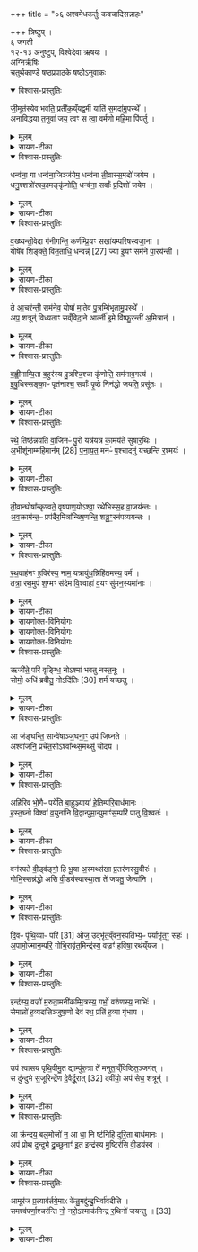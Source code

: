 +++
title = "०६ अश्वमेधकर्तुः कवचादिसन्नाहः"

+++
त्रिष्टुप् ।   
६ जगती  
१२-१३ अनुष्टुप्, विश्वेदेवा ऋषयः ।  
अग्निर्ऋषिः  
चतुर्थकाण्डे षष्ठप्रपाठके षष्ठोऽनुवाकः

<details open><summary>विश्वास-प्रस्तुतिः</summary>

जी॒मूत॑स्येव भवति॒ प्रती॑क॒य्ँयद्व॒र्मी याति॑ स॒मदा॑मु॒पस्थे᳚ ।  
अना॑विद्धया त॒नुवा॑ जय॒ त्वꣳ स त्वा॒ वर्म॑णो महि॒मा पि॑पर्तु ।  
</details>

<details><summary>मूलम्</summary>

जी॒मूत॑स्येव भवति॒ प्रती॑क॒य्ँयद्व॒र्मी याति॑ स॒मदा॑मु॒पस्थे᳚ ।  
अना॑विद्धया त॒नुवा॑ जय॒ त्वꣳ स त्वा॒ वर्म॑णो महि॒मा पि॑पर्तु ।  
</details>

<details><summary>सायण-टीका</summary>

(अथ चतुर्थकाण्डे षष्ठप्रपाठके षष्ठोऽनुवाकः)।  
पञ्चमेऽनुवाके चित्यारोहणादयो प्रारुतहोमान्ता अङ्गविशेषा उक्ताः।  
 २२०१ अथ षष्ठेऽश्वमेधकर्तू रथसज्जीकरणभावीनि कवचस्वीकारादीन्यङ्गान्युच्यन्ते।  
तस्य चाग्निप्रकरणे संबन्धाभावादित उत्कृष्याश्वमेधप्रकरणे संबन्धो द्रष्टष्यः।  
अध्ययनार्थमेव केवलमत्र मन्त्रपाठः ।  
कल्पः–“जीमूतस्येति कवचमध्यूहते” इति।  
पाठस्तु– जीभूतस्येवेति ।  
यद्यदां वर्मी कवचयुक्तो राजा समदां शत्रूणामुपस्थे समीपे याति, अनेन सह मात्सर्येण माद्यन्तीति समदः शत्रवः तदा जीमूतस्य मेवस्य प्रतीकं मुखमिव भवति ।  
सैन्यद्वयं युद्धार्थं यदा मिलति तदानीं वर्षितुं यतस्तत आगताः प्रौढा मेघा यथाऽन्तरिक्षं सर्वमावृण्वन्त्येवं भूमिं सर्वां व्याप्तं भवतीत्यर्थः ।  
तस्मिन्काले हे राजन्ननाविद्ध्या परकीयप्रहाररहितया तनुवा स्वशरीरेण युक्तो भूत्वा विजयं प्राप्नुहि ।  
वर्मणः कवचस्य तादृशो महिमा त्वां पिपर्तु पालयतु ।  
</details>

<details open><summary>विश्वास-प्रस्तुतिः</summary>

धन्व॑ना॒ गा धन्व॑ना॒जिञ्ज॑येम॒ धन्व॑ना ती॒व्रास्स॒मदो॑ जयेम ।  
धनु॒श्शत्रो॑रपका॒मङ्कृ॑णोति॒ धन्व॑ना॒ सर्वाः᳚ प्र॒दिशो॑ जयेम ।  
</details>

<details><summary>मूलम्</summary>

धन्व॑ना॒ गा धन्व॑ना॒जिञ्ज॑येम॒ धन्व॑ना ती॒व्रास्स॒मदो॑ जयेम ।  
धनु॒श्शत्रो॑रपका॒मङ्कृ॑णोति॒ धन्व॑ना॒ सर्वाः᳚ प्र॒दिशो॑ जयेम ।  
</details>

<details><summary>सायण-टीका</summary>

कल्पः —  
“धन्वना गा इति धनुः” इति ।  
पाठस्तु– धन्वना इति ।  
वयं धन्वना धनुवा गा जयेम परकीयान्गवादीनाहराम तथा धन्वनाऽऽजिं युद्धं जयेम ।  
तथा घनुषा तीव्राः शूरभटोपेताः समदो मदसहिताः परकीयसेना जयेम ।  
इदं धनुः शत्रोरस्मदीयवैरिणोऽपकामं कृणोति कामेभ्योऽपनयोऽपकामस्तं कृणोतु।  
किं बहुना, सर्वा अदि प्रदिश उत्कृष्टान्सर्वदिग्वर्तिशत्रूञ्जयेम।  
</details>

<details open><summary>विश्वास-प्रस्तुतिः</summary>

व॒ख्ष्यन्ती॒वेदा ग॑नीगन्ति॒ कर्ण॑म्प्रि॒यꣳ सखा॑यम्परिषस्वजा॒ना ।  
योषे॑व शिङ्क्ते॒ वित॒ताधि॒ धन्वन्न्॑ [27]  ज्या इ॒यꣳ सम॑ने पा॒रय॑न्ती ।  
</details>

<details><summary>मूलम्</summary>

व॒ख्ष्यन्ती॒वेदा ग॑नीगन्ति॒ कर्ण॑म्प्रि॒यꣳ सखा॑यम्परिषस्वजा॒ना ।  
योषे॑व शिङ्क्ते॒ वित॒ताधि॒ धन्वन्न्॑ [27]  ज्या इ॒यꣳ सम॑ने पा॒रय॑न्ती ।  
</details>

<details><summary>सायण-टीका</summary>

कल्पः — “वक्ष्यन्तीवेति ज्यामभिमृशति” इति।  
पाठस्तु– वक्ष्यन्तीवेदा इति ।  
इयं ज्या घनुष्यारोपिता मौर्वी वक्ष्यन्तीव किंचि द्रहस्यं वाक्यं वदिष्यन्तवि कर्णं [र्णमा] गनीगन्ति कर्णसमीपमागच्छति ।  
तत्रं दृष्टान्तः प्रियं सखायं परिषस्वजाना प्रीतियुक्तं सखिसमानं विश्रम्भव्यवहारयोग्यं भर्तीरमालिङ्गन्ती योषेव शिङ्क्तेऽव्यक्तं शब्दं करोति ।  
सा यथा स्वकीयं योगक्षेमं शनैः कथयति तद्वदियमपि ज्या शब्दयतीत्यर्थः ।  
कीदृशी ज्या अधि धन्वन्धनुष उपरि वितता विशेषेण प्रसारिता, समने युद्धे पारयन्ती युद्धसमाप्तिं गमयन्ती ।  
२२०२ ।  
</details>

<details open><summary>विश्वास-प्रस्तुतिः</summary>

ते आ॒चर॑न्ती॒ सम॑नेव॒ योषा॑ मा॒तेव॑ पु॒त्रम्बि॑भृतामु॒पस्थे᳚ ।  
अप॒ शत्रून्॑ विध्यताꣳ सव्ँविदा॒ने आर्त्नी॑ इ॒मे वि॑ष्फु॒रन्ती॑ अ॒मित्रान्॑ ।  
</details>

<details><summary>मूलम्</summary>

ते आ॒चर॑न्ती॒ सम॑नेव॒ योषा॑ मा॒तेव॑ पु॒त्रम्बि॑भृतामु॒पस्थे᳚ ।  
अप॒ शत्रून्॑ विध्यताꣳ सव्ँविदा॒ने आर्त्नी॑ इ॒मे वि॑ष्फु॒रन्ती॑ अ॒मित्रान्॑ ।  
</details>

<details><summary>सायण-टीका</summary>

कल्पः — “ते आचरन्ती इति धनोरार्त्नी संमृशति” इति।  
पाठस्तु ते आचरन्तीति ।  
ते धनुषः कोट्यौ विस्फुरन्ती विस्फुरन्त्यौ पुनः पुनः प्रवर्तमाने सत्यौ संविदाने परस्परमैकमत्यं गते अमित्रानत्यन्तविरो॑धिनः शत्रूनपविघ्यताम् ।  
कीदृशे कोट्यौ, समने युद्धे योषेवाऽऽचरन्ती तद्वन्मधुशब्देन हि बोधयन्त्यौ ।  
पुनः कीदृशे, उपस्थे बिभृतां माता पुत्रमिब तद्वद्धितकारिण्यावित्यर्थः।  
</details>

<details open><summary>विश्वास-प्रस्तुतिः</summary>

ब॒ह्वी॒नाम्पि॒ता ब॒हुर॑स्य पु॒त्रश्चि॒श्चा कृ॑णोति॒ सम॑नाव॒गत्य॑ ।  
इ॒षु॒धिस्सङ्का॒ᳶ पृत॑नाश्च॒ सर्वाः᳚ पृ॒ष्ठे निन॑द्धो जयति॒ प्रसू॑तः ।  
</details>

<details><summary>मूलम्</summary>

ब॒ह्वी॒नाम्पि॒ता ब॒हुर॑स्य पु॒त्रश्चि॒श्चा कृ॑णोति॒ सम॑नाव॒गत्य॑ ।  
इ॒षु॒धिस्सङ्का॒ᳶ पृत॑नाश्च॒ सर्वाः᳚ पृ॒ष्ठे निन॑द्धो जयति॒ प्रसू॑तः ।  
</details>

<details><summary>सायण-टीका</summary>

कल्पः —  “वह्वीनां पिता बहुरस्य पुत्र इति पृष्ट इषुधिं निनह्यति” त इति।  
पाठस्तु– वह्वीनां पितेति।  
अयमिषुधिर्बाणाधारः समनाऽवगत्य समने युद्धे प्राप्य चिश्चा कृणोति बाणाकर्षणवेलायामव्यक्तं ध्वनिं करोति ।  
तस्य ध्वनेरनुकरणं चिश्चेति ।  
कीदृश इषुधिः, बहुवीनामिषूणां पालकः ।  
अत एवास्य षितृस्थानीयस्य पुत्रस्थानीय इषुसंघो बहुविधः ।  
सोऽयमिषुधिः पृष्ठे निनद्धः पृष्टभागे नितरां बद्धः प्रसूतो धानुष्केण प्रेरितो बाणाकर्षणे सङ्काः सम्यक्प्राप्ताः सर्वा अपि पृतना जयति ।  
</details>

<details open><summary>विश्वास-प्रस्तुतिः</summary>

रथे॒ तिष्ठ॑न्नयति वा॒जिनᳶ॑ पु॒रो यत्र॑यत्र का॒मय॑ते सुषार॒थिः ।  
अ॒भीशू॑नाम्महि॒मान᳚म् [28]  प॒ना॒य॒त॒ मनᳶ॑ प॒श्चादनु॑ यच्छन्ति र॒श्मयः॑ ।  
</details>

<details><summary>मूलम्</summary>

रथे॒ तिष्ठ॑न्नयति वा॒जिनᳶ॑ पु॒रो यत्र॑यत्र का॒मय॑ते सुषार॒थिः ।  
अ॒भीशू॑नाम्महि॒मान᳚म् [28]  प॒ना॒य॒त॒ मनᳶ॑ प॒श्चादनु॑ यच्छन्ति र॒श्मयः॑ ।  
</details>

<details><summary>सायण-टीका</summary>

कल्पः — “रथे  तिष्ठन्नयति वाजिन इति सारथिमभिमन्त्रयते” इति।  
पाठस्तु– रथे तिष्ठन्निति।  
सुषारथिः सुशिक्षितोऽयं सारथिः स्वयं रथे तिष्ठन्यत्र यत्र कामयते गन्तुं तत्र तत्र पुरः पुरस्ताद्वाजिनोऽश्वान्नयति प्रेरयति ।  
हे ऋत्विग्यजमाना अभिशूनामश्वधारणहेतूनां रश्मीनां महिमानं पनायत वाचा स्तुर्ति कुरुत।  
अत एव स्तुतिप्रकार उच्यते रश्मय एते प्रग्रहां सारथेर्मनोऽनुसृत्य पश्चाद्यच्छन्ति नियता भवन्ति, सारथेर्यथा मनोवृत्तिः पुरस्तात्प्रवर्तते तेनैव प्रकारेण पश्चादश्वानां नियमं कुर्वन्तीत्यर्थः।  
</details>

<details open><summary>विश्वास-प्रस्तुतिः</summary>

ती॒व्रान्घोषा᳚न्कृण्वते॒ वृष॑पाण॒योऽश्वा॒ रथे॑भिस्स॒ह वा॒जय॑न्तः ।  
अ॒व॒क्राम॑न्त॒ᳶ प्रप॑दैर॒मित्रा᳚न्ख्षि॒णन्ति॒ शत्रू॒ꣳ॒रन॑पव्ययन्तः ।  
</details>

<details><summary>मूलम्</summary>

ती॒व्रान्घोषा᳚न्कृण्वते॒ वृष॑पाण॒योऽश्वा॒ रथे॑भिस्स॒ह वा॒जय॑न्तः ।  
अ॒व॒क्राम॑न्त॒ᳶ प्रप॑दैर॒मित्रा᳚न्ख्षि॒णन्ति॒ शत्रू॒ꣳ॒रन॑पव्ययन्तः ।  
</details>

<details><summary>सायण-टीका</summary>

कल्पः —  “ तीव्रान्घोषान्कृण्वते वृषषाणय इत्यश्वान” इति।  
पाठस्तु– तीव्रान्घोषानिति।  
एतेऽश्वास्तीव्रानत्युच्चान्घोषान्ह्रेषाशब्दान्कृण्वते कुर्वते।  
कीदृशा अश्वाः, वृषपाणयः, सेचनवाचिना वृषशब्देन शक्तिरुपलक्ष्यते ।  
पाणिशब्दः पादलक्षकः ।  
गन्तुं शक्ताः पादा येषां ते वृषपाणयः ।  
रथेभिः सह वाजयन्तो रथैः सह शीघ्रं गच्छतः ।  
प्रपदैः पादाग्रैः खरैरमित्रान्वैरिणोऽवक्रा मन्तः ।  
तादृशा अश्वा अनपव्ययन्तः प्रत्यापत्तिमकुर्वन्तो भीतिरहिता इत्यर्थः ।     २२०३ शूत्रून्क्षिणन्ति हिंसन्ति ।  
</details>

<details open><summary>विश्वास-प्रस्तुतिः</summary>

र॒थ॒वाह॑नꣳ ह॒विर॑स्य॒ नाम॒ यत्रायु॑ध॒न्निहि॑तमस्य॒ वर्म॑ ।  
तत्रा॒ रथ॒मुप॑ श॒ग्मꣳ स॑देम वि॒श्वाहा॑ व॒यꣳ सु॑मन॒स्यमा॑नाः ।  
</details>

<details><summary>मूलम्</summary>

र॒थ॒वाह॑नꣳ ह॒विर॑स्य॒ नाम॒ यत्रायु॑ध॒न्निहि॑तमस्य॒ वर्म॑ ।  
तत्रा॒ रथ॒मुप॑ श॒ग्मꣳ स॑देम वि॒श्वाहा॑ व॒यꣳ सु॑मन॒स्यमा॑नाः ।  
</details>

<details><summary>सायण-टीका</summary>

कल्पः —  “रथवाहनꣳ हविरस्य नामेति रथवाहने रथयत्माधाय” इति।  
यद्यपीदमत्याधानं रथस्य प्रत्याधानादूर्ध्वभावि तथाऽप्यध्ययनसंप्रदायादयं मन्त्रोऽत्र षठितः।  
तत्पाठस्तु– रथवाहनमिति ।  
यत्र यस्मिन्नल्पे शकटेऽस्य यजमानस्यऽऽयुध घनूरदिकं वर्म कवचं चेत्येवमादिकं निहितं स्थापितं, य(अ)स्य शकटस्य रथवाहनमिति नामधेयं, प्रत्यागत्य रथोऽस्मिञ्शकटे स्थाप्यत इति तच्छकटं रथवाहनं, तस्य हविर्वदुपकारकत्वाद्धविष्ट्वं, तत्र तस्मिन्रथवाहने शकटे विश्वाहा सर्वेष्वपि दिनेषु सुमनस्यपानाः सौमनस्यं प्राप्ता वयं शग्मं सुखगमनहेतुं रथमुपसदेमोपेत्य स्थाप याम।  
</details>

<details><summary>सायणोक्त-विनियोगः</summary>

कल्पः —  “स्वादुषꣳसदः पितरो वयोधा इति तिसृभिः पितॄनुषतिष्ठते” इति।  
तत्र प्रथमामाह– स्वादुषꣳ सद इति।   
</details>


<div class="js_include" url="/vedAH_yajuH/vAjasaneyam/mAdhyandinam/saMhitA/vishvAsa-prastutiH/29/46_svAduShaM_sadaH.md"  newLevelForH1="5" includeTitle="false"> </div>  


<div class="js_include" url="/vedAH_yajuH/vAjasaneyam/mAdhyandinam/saMhitA/sarvASh_TIkAH/29/46_svAduShaM_sadaH.md"  newLevelForH1="5" includeTitle="false"> </div>  

<details><summary>सायणोक्त-विनियोगः</summary>

अथ द्वितीयामाह– ब्राह्मणास इति ।  
</details>

<div class="js_include" url="/vedAH_yajuH/vAjasaneyam/mAdhyandinam/saMhitA/vishvAsa-prastutiH/29/47_brAhmaNAsaH_pitaraH.md"  newLevelForH1="5" includeTitle="false"> </div>  

<div class="js_include" url="/vedAH_yajuH/vAjasaneyam/mAdhyandinam/saMhitA/sarvASh_TIkAH/29/47_brAhmaNAsaH_pitaraH.md"  newLevelForH1="5" includeTitle="false"> </div>  


<details><summary>सायणोक्त-विनियोगः</summary>

अथ तृतीयामाह—  २२०४ सुपर्णं वस्त इति।
</details>


<div class="js_include" url="/vedAH_yajuH/vAjasaneyam/mAdhyandinam/saMhitA/vishvAsa-prastutiH/29/48_suparNaM_vaste.md"  newLevelForH1="5" includeTitle="false"> </div>  

<div class="js_include" url="/vedAH_yajuH/vAjasaneyam/mAdhyandinam/saMhitA/sarvASh_TIkAH/29/48_suparNaM_vaste.md"  newLevelForH1="5" includeTitle="false"> </div>  



<details open><summary>विश्वास-प्रस्तुतिः</summary>

ऋजी॑ते॒ परि॑ वृङ्ग्धि॒ नोऽश्मा॑ भवतु नस्त॒नूः ।  
सोमो॒ अधि॑ ब्रवीतु॒ नोऽदि॑तिः [30]  शर्म॑ यच्छतु ।  
</details>

<details><summary>मूलम्</summary>

ऋजी॑ते॒ परि॑ वृङ्ग्धि॒ नोऽश्मा॑ भवतु नस्त॒नूः ।  
सोमो॒ अधि॑ ब्रवीतु॒ नोऽदि॑तिः [30]  शर्म॑ यच्छतु ।  
</details>

<details><summary>सायण-टीका</summary>

कल्पः —  “ऋजीते परि वङ्ग्धि न इत्यात्मानं प्रत्यभिमृश्य” इति।  
पाठस्तु—  ऋजीते परीति।  
ऋजीतिशब्द इषुवाची।  
हे ऋजीतेऽस्मान्परिवृङ्ग्धि परितो वर्जितान्कुरु।  
नोऽस्माकं तनूरश्मा भवतु पाषाणवद दृढा भवतु।  
सोमा नोऽस्मानधिब्रत्रीतु अधिका एते मान्या इति कथयतु।  
अदितिः शर्म यच्छतु सुखं यच्छतु।  
</details>

<details open><summary>विश्वास-प्रस्तुतिः</summary>

आ ज॑ङ्घन्ति॒ सान्वे॑षाञ्ज॒घना॒ꣳ॒ उप॑ जिघ्नते ।  
अश्वा॑जनि॒ प्रचे॑त॒सोऽश्वा᳚न्थ्स॒मथ्सु॑ चोदय ।  
</details>

<details><summary>मूलम्</summary>

आ ज॑ङ्घन्ति॒ सान्वे॑षाञ्ज॒घना॒ꣳ॒ उप॑ जिघ्नते ।  
अश्वा॑जनि॒ प्रचे॑त॒सोऽश्वा᳚न्थ्स॒मथ्सु॑ चोदय ।  
</details>

<details><summary>सायण-टीका</summary>

कल्पः —  “आ जङ्घन्तीत्यश्वाजनिमादाय” इति।  
पाठस्तु– आजङ्घन्तीति।  
कशाधारिणः सारथय एषामश्वानां सानु पर्वतसानुसदृशं पार्श्वमाजङ्घन्ति सर्वेतरताडयन्ति।  
तथा पृष्ठभागानुपजिघ्नत उपेस्य ताड यन्ति।  
तथाविधताडनहेतुभूते हेऽश्वाजनि अश्वप्रेरके कशे प्रचेतसस्ताडनेन प्रकृष्टगमने चित्तयुक्तान्समत्सु युद्धेषु चोदय प्ररेय ।  
</details>

<details open><summary>विश्वास-प्रस्तुतिः</summary>

अहि॑रिव भो॒गैᳶ पर्ये॑ति बा॒हुञ्ज्याया॑ हे॒तिम्प॑रि॒बाध॑मानः ।  
ह॒स्त॒घ्नो विश्वा॑ व॒युना॑नि वि॒द्वान्पुमा॒न्पुमाꣳ॑स॒म्परि॑ पातु वि॒श्वतः॑ ।  
</details>

<details><summary>मूलम्</summary>

अहि॑रिव भो॒गैᳶ पर्ये॑ति बा॒हुञ्ज्याया॑ हे॒तिम्प॑रि॒बाध॑मानः ।  
ह॒स्त॒घ्नो विश्वा॑ व॒युना॑नि वि॒द्वान्पुमा॒न्पुमाꣳ॑स॒म्परि॑ पातु वि॒श्वतः॑ ।  
</details>

<details><summary>सायण-टीका</summary>

कल्पः —  “अहिरिव भोगौरिति हस्तघ्नमभिमन्त्रयते” इति।  
पाठस्तु– अहिरिवेति।  
धानुष्कैर्वामहस्तः केनचिद्रूपेण चर्मविशेषेण वेष्ट्यते।  
तत्रायं दृष्टान्तः—अहिरिव भोगैः यथा सर्पः स्वकीयशरीरवेष्टनैः पुरुषस्य हस्तं पादं वा वेष्टयति तथाऽयं चर्मविशेषः पुरुषस्य  बाहुं पर्येति परितो व्याप्नोति।  
कि कुर्बन्, ज्याया आकर्णमाकृष्य सहसा मुक्ता या हेतिस्तां परिबाधमानः परिता निवारयन्।  
ज्यायाः प्रहारश्चर्मण्येव लगति न तु बाहौ ।  
हस्ते स्थित्वा ज्याघां तेन हन्यमानश्च र्मविशेषो हस्तघ्नः।  
सोऽस्मान्विश्वतः सर्वस्मादुपद्रवात्पातु।  
तत्र दृष्टान्तः—विश्वा वयुनानि विद्वान्सर्वान्मार्गानभिजानानः पुमान्पुमांसमन्य पुरुषं यथा पालयति तद्वदिति शेषः।  
</details>

<details open><summary>विश्वास-प्रस्तुतिः</summary>

वन॑स्पते वी॒ड्व॑ङ्गो॒ हि भू॒या अ॒स्मथ्स॑खा प्र॒तर॑णस्सु॒वीरः॑ ।  
गोभि॒स्सन्न॑द्धो असि वी॒डय॑स्वास्था॒ता ते॑ जयतु॒ जेत्वा॑नि ।  
</details>

<details><summary>मूलम्</summary>

वन॑स्पते वी॒ड्व॑ङ्गो॒ हि भू॒या अ॒स्मथ्स॑खा प्र॒तर॑णस्सु॒वीरः॑ ।  
गोभि॒स्सन्न॑द्धो असि वी॒डय॑स्वास्था॒ता ते॑ जयतु॒ जेत्वा॑नि ।  
</details>

<details><summary>सायण-टीका</summary>

कल्पः —  
‘वनस्पते वीड्वङ्ग इति पञ्चमी रथम्’ इति।  
तत्र प्रथमामाह–  २२०५ वनस्पते वीड्विति।  
हे वनस्पते वनस्पतिनिष्पन्न रथ वीड्वङ्गो हि वृढाङ्ग एव भुयाः।  
कीदृशस्त्वम्, अस्मत्सखाऽस्मासु सखिवत्स्निग्धः।  
प्रतरणः प्रकृष्टगमनसाधनभूतः।  
सुवीरः शोभनैर्वीरैर्भटैरुपेतः।  
गोभिः संनद्धोऽसि गवादिचर्मरज्जुभिः सम्यग्बद्धोऽसि वीडयस्वात्यन्यं दृढो भव।  
ते तवाऽऽस्थाता जेत्वानि जेतव्यानि परसैन्यानि जयतु।  
</details>

<details open><summary>विश्वास-प्रस्तुतिः</summary>

दि॒वᳶ पृ॑थि॒व्याᳶ परि॑ [31]  ओज॒ उद्भृ॑त॒व्ँवन॒स्पति॑भ्य॒ᳶ पर्याभृ॑त॒ꣳ॒ सहः॑ ।  
अ॒पामो॒ज्मान॒म्परि॒ गोभि॒रावृ॑त॒मिन्द्र॑स्य॒ वज्रꣳ॑ ह॒विषा॒ रथ॑य्ँयज ।  
</details>

<details><summary>मूलम्</summary>

दि॒वᳶ पृ॑थि॒व्याᳶ परि॑ [31]  ओज॒ उद्भृ॑त॒व्ँवन॒स्पति॑भ्य॒ᳶ पर्याभृ॑त॒ꣳ॒ सहः॑ ।  
अ॒पामो॒ज्मान॒म्परि॒ गोभि॒रावृ॑त॒मिन्द्र॑स्य॒ वज्रꣳ॑ ह॒विषा॒ रथ॑य्ँयज ।  
</details>

<details><summary>सायण-टीका</summary>

अथ द्वितीयामाह– दिवः पृथिव्या इति।  
हे यजमान त्वं रथमिमं हविषा बलिकर्मणा यजपूजय।  
कीदृशं रथम, दिवः पृथिव्याः पर्योज उद्भृतं द्युलोकात् भूलोकाच्च सर्वतो बलमानीय संपादितं, तथा वनस्पतिभ्योऽपि परितः सहो वलमानीयाऽऽभृतं संपादितम्।   तथाऽपामोज्मानमप्संबद्धमोज आनीय निष्पादितं, गोभिर्गवादिविकारैः स्नाषीभिर्श्चमर्मरज्जुभिश्च परित आवृतमिन्द्रस्य वज्रमिव दृढीभूतम्।  
</details>

<details open><summary>विश्वास-प्रस्तुतिः</summary>

इन्द्र॑स्य॒ वज्रो॑ म॒रुता॒मनी॑कम्मि॒त्रस्य॒ गर्भो॒ वरु॑णस्य॒ नाभिः॑ ।  
सेमान्नो॑ ह॒व्यदा॑तिञ्जुषा॒णो देव॑ रथ॒ प्रति॑ ह॒व्या गृ॑भाय ।  
</details>

<details><summary>मूलम्</summary>

इन्द्र॑स्य॒ वज्रो॑ म॒रुता॒मनी॑कम्मि॒त्रस्य॒ गर्भो॒ वरु॑णस्य॒ नाभिः॑ ।  
सेमान्नो॑ ह॒व्यदा॑तिञ्जुषा॒णो देव॑ रथ॒ प्रति॑ ह॒व्या गृ॑भाय ।  
</details>

<details><summary>सायण-टीका</summary>

[अथ] तृतीयामाह– इन्द्रस्य वज्र इति।   यथेन्द्रस्य वज्रोऽत्यन्तं दृढः, यथा च मरुतामनीकं सैन्यं बहुभिर्मटैरुपेतं, यथा मित्रस्य गर्भोऽत्यन्तं सुरक्षितः, यथा वरुणस्य नाभिः केनापि तिरस्कर्तुमशक्यस्तथाविधैर्गुणैरुपेत हे देव रथ नोऽस्मदीयामिमां हव्यदातिं हविर्दानं जुषाणो हव्याऽस्मद्दत्तानि हव्यानि प्रति गृभाय प्रत्येकं गृहाण।  
</details>

<details open><summary>विश्वास-प्रस्तुतिः</summary>

उप॑ श्वासय पृथि॒वीमु॒त द्याम्पु॑रु॒त्रा ते॑ मनुता॒व्ँविष्ठि॑त॒ञ्जग॑त् ।  
स दु॑न्दुभे स॒जूरिन्द्रे॑ण दे॒वैर्दू॒रात् [32]  दवी॑यो॒ अप॑ सेध॒ शत्रून्॑ ।  
</details>

<details><summary>मूलम्</summary>

उप॑ श्वासय पृथि॒वीमु॒त द्याम्पु॑रु॒त्रा ते॑ मनुता॒व्ँविष्ठि॑त॒ञ्जग॑त् ।  
स दु॑न्दुभे स॒जूरिन्द्रे॑ण दे॒वैर्दू॒रात् [32]  दवी॑यो॒ अप॑ सेध॒ शत्रून्॑ ।  
</details>

<details><summary>सायण-टीका</summary>

(अथ) चतुर्थीमाह–  उप श्वासयेति।   रथसमीपवर्तिदुन्दुभिरपि, एवंमहिमा किमुत रथ इति विवक्षया दुन्दुभिः प्रशस्यते।   हे दुन्दुभे पृथिवीमुपश्वासय त्वदीयेन शब्देन पूरय।   उतापि च द्यां द्युलोकमप्युपश्वासय।   पुरुत्रा पुरुषु द्युलोकभूलोकादिस्थानेषु विष्ठितं विशेषेण स्थितं सर्वं जगत्ते तव शब्दं मनुतां जानातु।   स त्वमिन्द्रेणान्यैर्देवश्चै सूजः समानप्रीतिः सञ्शत्रूनस्मदीयान्दूराद्दवीयो दूरादप्यत्यन्तं दूरदेशं प्रत्यपसेधापसारय।  
</details>

<details open><summary>विश्वास-प्रस्तुतिः</summary>

आ क्र॑न्दय॒ बल॒मोजो॑ न॒ आ धा॒ नि ष्ट॑निहि दुरि॒ता बाध॑मानः ।  
अप॑ प्रोथ दुन्दुभे दु॒च्छुनाꣳ॑ इ॒त इन्द्र॑स्य मु॒ष्टिर॑सि वी॒डय॑स्व ।  
</details>

<details><summary>मूलम्</summary>

आ क्र॑न्दय॒ बल॒मोजो॑ न॒ आ धा॒ नि ष्ट॑निहि दुरि॒ता बाध॑मानः ।  
अप॑ प्रोथ दुन्दुभे दु॒च्छुनाꣳ॑ इ॒त इन्द्र॑स्य मु॒ष्टिर॑सि वी॒डय॑स्व ।  
</details>

<details><summary>सायण-टीका</summary>

[अथ] पञ्चमीमाह– आ क्रन्दयेति।   हे दुन्दुभे बलं परकीयसैन्यं प्रत्याक्रन्दयाऽऽक्रोशं कुरु।   अमुं जह्यमुं प्रहरेत्यत्यन्तभीतिहेतुं शब्दं कुरु।   नोऽस्माकप्रोजो बलमाधा आधेहि सम्यक्संपादय।   दुरिता बाधमानोऽस्मदीयानि दुरितानि विनाशयन्निष्टनिहि गर्जनसमानमस्मदुत्साहहेतुं शब्दं कुरु।   दुच्छुनान्दुष्टचित्तान्पुरुषानितोऽस्मादपप्रो  २२०६ थापसारय।   त्वमिन्द्रस्य मुष्टिरसि वज्रधारमकुष्टिसमानोस्यतो वडियस्व दृढी भव।   ईद्रृशैर्द्रुन्द्रुभिध्वनिभिः सहितोऽयं रथः प्रवर्तत इति तात्पर्यार्थः॥  
</details>

<details open><summary>विश्वास-प्रस्तुतिः</summary>

आमूर॑ज प्र॒त्याव॑र्तये॒माᳵ के॑तु॒मद्दु॑न्दु॒भिर्वा॑वदीति ।  
समश्व॑पर्णा॒श्चर॑न्ति नो॒ नरो॒ऽस्माक॑मिन्द्र र॒थिनो॑ जयन्तु ॥ [33]
</details>

<details><summary>मूलम्</summary>

आमूर॑ज प्र॒त्याव॑र्तये॒माᳵ के॑तु॒मद्दु॑न्दु॒भिर्वा॑वदीति ।  
समश्व॑पर्णा॒श्चर॑न्ति नो॒ नरो॒ऽस्माक॑मिन्द्र र॒थिनो॑ जयन्तु ॥ [33]
</details>

<details><summary>सायण-टीका</summary>

कल्पः —  “आऽमूरजेति दुन्दुभिं संह्रादयन्ति” इति।   पाठस्तु– आऽमूरजेति।   हे इन्द्रामूःपरकीयसेनाः समन्तादज प्रेरय पलायिताः कुरु।   इमा अस्मदीयाः सेनाः प्रत्यावर्तयाक्षताः सत्यो यथा प्रत्यावृत्ता भवन्ति तथा कुरु।   अय दुन्दुभिः केतुमज्ज्ञानवदस्मदीयो जयो यथा सर्वैर्ज्ञायते तथा वावदीति भृशं ध्वनिं करोति।   अश्वपर्णा अश्वपत्रा अश्ववाहनयुक्ता इत्यर्थः।   तादृशा नो नरोऽस्मदीयाः पुरुषाः संचरन्ति सम्यग्विश्रम्भेण चरन्तु।   अस्माकं संबन्धिनो ये रथिनो मुख्यपुरुषास्ते जयन्तु।   अत्र विनियोगसंग्रह—  
अथाश्वमेधे जीमूत कवचं प्रतिमुञ्चति।   
धन्वना धनुरादत्ते वक्ष्यन्ती ज्यामभिस्पृशेत्॥  
ते संमृशेद्धनुष्कोट्यौ बह्वीतीषुधिबन्धनम्।  
रथेति सारथिं तीव्रानश्वानप्यभिमन्त्रयेत्॥   
रथ काले रथः रथाप्यो भजेत्स्वादुत्रयात्पितॄन्।   
ऋज्यात्मानमनिस्पृश्य ह्या जङ्घेत्याहरेत्कशाम्॥   
हस्तं (स्तघ्नं) मन्त्रयतेऽहीति (येच्वाही, रथंतु वनपञ्चभिः।   
दुन्दुभिं वादयेदाऽमूरत्र मन्त्रास्तु विंशतिः॥   
इति श्रीमत्सायणाचार्यविरचिते माधवीये वेदार्थप्रकाशे कृष्णयजुर्वे दीय तैत्तिरीयसंहिताभाष्ये चतुर्थकाण्डे षष्ठप्रपाठके  षष्ठोऽनुवाकः ॥   ६॥  
</details>
